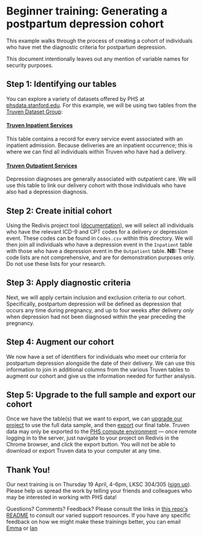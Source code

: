 # Beginner training: Generating a postpartum depression cohort
This example walks through the process of creating a cohort of individuals who have met the diagnostic criteria for postpartum depression.  

This document intentionally leaves out any mention of variable names for security purposes.


## Step 1: Identifying our tables
You can explore a variety of datasets offered by PHS at [phsdata.stanford.edu](phsdata.stanford.edu). For this example, we will be using two tables from the [Truven Dataset Group](https://redivis.com/StanfordPHS/Truven):

#### [Truven Inpatient Services](https://redivis.com/StanfordPHS/Truven/Truven-Inpatient-Services)
This table contains a record for every service event associated with an inpatient admission. Because deliveries are an inpatient occurrence; this is where we can find all individuals within Truven who have had a delivery.

#### [Truven Outpatient Services](https://redivis.com/StanfordPHS/Truven/Truven-Outpatient-Services)
Depression diagnoses are generally associated with outpatient care. We will use this table to link our delivery cohort with those individuals who have also had a depression diagnosis.


## Step 2: Create initial cohort
Using the Redivis project tool ([documentation](https://help.redivis.com/for-researchers/querying-data.html)), we will select all individuals who have the relevant ICD-9 and CPT codes for a delivery or depression event. These codes can be found in `Codes.csv` within this directory. We will then join all individuals who have a depression event in the `Inpatient` table with those who have a depression event in the `Outpatient` table.
**NB:** These code lists are not comprehensive, and are for demonstration purposes only. Do not use these lists for your research.

## Step 3: Apply diagnostic criteria
Next, we will apply certain inclusion and exclusion criteria to our cohort. Specifically, postpartum depression will be defined as depression that occurs any time during pregnancy, and up to four weeks after delivery _only_ when depression had not been diagnosed within the year preceding the pregnancy.

## Step 4: Augment our cohort   
We now have a set of identifiers for individuals who meet our criteria for postpartum depression alongside the date of their delivery. We can use this information to join in additional columns from the various Truven tables to augment our cohort and give us the information needed for further analysis.

## Step 5: Upgrade to the full sample and export our cohort
Once we have the table(s) that we want to export, we can [upgrade our project](https://help.redivis.com/for-researchers/querying-data/samples.html) to use the full data sample, and then [export](https://help.redivis.com/for-researchers/querying-data/exports.html) our final table. Truven data may only be exported to the [PHS compute environment](https://web.stanford.edu/group/phs-dc/cgi-bin/wordpress/phs-windows-server/) — once remote logging in to the server, just navigate to your project on Redivis in the Chrome browser, and click the export button. You will not be able to download or export Truven data to your computer at any time.


## Thank You!  
Our next training is on Thursday 19 April, 4-6pm, LKSC 304/305 ([sign up](https://calendly.com/phsdatacore/phs-training/04-05-2018?back=1)). Please help us spread the work by telling your friends and colleagues who may be interested in working with PHS data!

Questions? Comments? Feedback? Please consult the links in [this repo's README](https://github.com/StanfordPHS/training) to consult our varied support resources. If you have any specific feedback on how we might make these trainings better, you can email [Emma](mailto:emma.hallgren@stanford.edu) or [Ian](mailto:ian@redivis.com)
